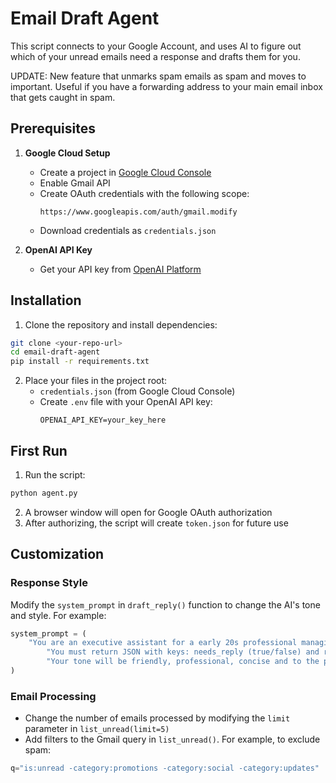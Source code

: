 # Email Draft Agent

This script connects to your Google Account, and uses AI to figure out which of your unread emails need a response and drafts them for you.

UPDATE: New feature that unmarks spam emails as spam and moves to important. Useful if you have a forwarding address to your main email inbox that gets caught in spam.

## Prerequisites

1. **Google Cloud Setup**

   - Create a project in [Google Cloud Console](https://console.cloud.google.com/)
   - Enable Gmail API
   - Create OAuth credentials with the following scope:
     ```
     https://www.googleapis.com/auth/gmail.modify
     ```
   - Download credentials as `credentials.json`

2. **OpenAI API Key**
   - Get your API key from [OpenAI Platform](https://platform.openai.com/)

## Installation

1. Clone the repository and install dependencies:

```bash
git clone <your-repo-url>
cd email-draft-agent
pip install -r requirements.txt
```

2. Place your files in the project root:
   - `credentials.json` (from Google Cloud Console)
   - Create `.env` file with your OpenAI API key:
     ```
     OPENAI_API_KEY=your_key_here
     ```

## First Run

1. Run the script:

```bash
python agent.py
```

2. A browser window will open for Google OAuth authorization
3. After authorizing, the script will create `token.json` for future use

## Customization

### Response Style

Modify the `system_prompt` in `draft_reply()` function to change the AI's tone and style. For example:

```python
system_prompt = (
    "You are an executive assistant for a early 20s professional managing their personal inbox. Your goal is to decide if an email needs a reply, and if it does, draft the reply message. "
        "You must return JSON with keys: needs_reply (true/false) and reply_draft (string)."
        "Your tone will be friendly, professional, concise and to the point. You will never use emojis."
)
```

### Email Processing

- Change the number of emails processed by modifying the `limit` parameter in `list_unread(limit=5)`
- Add filters to the Gmail query in `list_unread()`. For example, to exclude spam:

```python
q="is:unread -category:promotions -category:social -category:updates"
```
